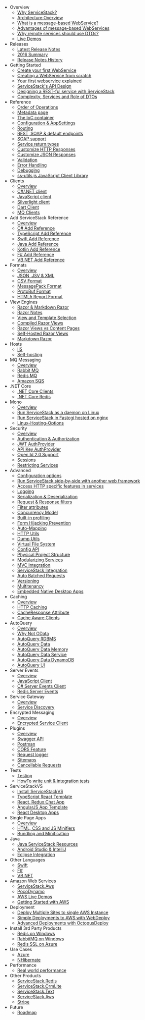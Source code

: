 
- Overview
    - [Why ServiceStack?](?id=why-servicestack)
    - [Architecture Overview](?id=architecture-overview)
    - [What is a message-based WebService?](?id=What-is-a-message-based-web-service)
    - [Advantages of message-based WebServices](?id=advantages-of-message-based-web-services)
    - [Why remote services should use DTOs?](http://stackoverflow.com/a/15369736/85785)
    - [Live Demos](https://github.com/ServiceStackApps/LiveDemos)
- Releases
    - [Latest Release Notes](?id=v4-5-2)
    - [2016 Summary](/releases/)
    - [Release Notes History](?id=release-notes-history)
- Getting Started
    - [Create your first WebService](?id=create-your-first-webservice)
    - [Creating a WebService from scratch](?id=create-webservice-from-scratch)
    - [Your first webservice explained](?id=your-first-webservice-explained)
    - [ServiceStack's API Design](?id=api-design)
    - [Designing a REST-ful service with ServiceStack](http://stackoverflow.com/a/15235822/85785)
    - [Complexity, Services and Role of DTOs](http://stackoverflow.com/a/32940275/85785)
- Reference
    - [Order of Operations](?id=order-of-operations)
    - [Metadata page](?id=metadata-page)
    - [The IoC container](?id=ioc)
    - [Configuration & AppSettings](?id=appsettings)
    - [Routing](?id=routing)
    - [REST, SOAP & default endpoints](?id=endpoints)
    - [SOAP support](?id=soap-support)
    - [Service return types](?id=service-return-types)
    - [Customize HTTP Responses](?id=customize-http-responses)
    - [Customize JSON Responses](?id=customize-json-responses)
    - [Validation](?id=validation)
    - [Error Handling](?id=error-handling)
    - [Debugging](?id=debugging)
    - [ss-utils.js JavaScript Client Library](?id=ss-utils-js)
- Clients
    - [Overview](?id=clients-overview)
    - [C#/.NET client](?id=csharp-client)
    - [JavaScript client](?id=javascript-client)
    - [Silverlight client](?id=silverlight-client)
    - [Dart Client](?id=dart-client)
    - [MQ Clients](?id=messaging#mq-client-architecture)
- Add ServiceStack Reference
    - [Overview](?id=add-servicestack-reference)
    - [C# Add Reference](?id=csharp-add-servicestack-reference)
    - [TypeScript Add Reference](?id=typescript-add-servicestack-reference)
    - [Swift Add Reference](?id=swift-add-servicestack-reference)
    - [Java Add Reference](?id=java-add-servicestack-reference)
    - [Kotlin Add Reference](?id=kotlin-add-servicestack-reference)
    - [F# Add Reference](?id=fsharp-add-servicestack-reference)
    - [VB.NET Add Reference](?id=vbnet-add-servicestack-reference)
- Formats
    - [Overview](?id=formats)
    - [JSON, JSV & XML](?id=json-jsv-and-xml)
    - [CSV Format](?id=csv-format)
    - [MessagePack Format](?id=messagepack-format)
    - [ProtoBuf Format](?id=protobuf-format)
    - [HTML5 Report Format](?id=html5reportformat)
- View Engines
    - [Razor & Markdown Razor](http://razor.servicestack.net/)
    - [Razor Notes](?id=razor-notes)
    - [View and Template Selection](?id=view-and-template-selection)
    - [Compiled Razor Views](?id=compiled-razor-views)
    - [Razor Views vs Content Pages](http://stackoverflow.com/questions/13206038/servicestack-razor-default-page/13206221#13206221)
    - [Self-Hosted Razor Views](http://www.ienablemuch.com/2012/12/self-hosting-servicestack-serving.html) 
    - [Markdown Razor](?id=markdown-razor)
- Hosts
    - [IIS](?id=iis)
    - [Self-hosting](?id=self-hosting)
- MQ Messaging
    - [Overview](?id=messaging)
    - [Rabbit MQ](?id=rabbit-mq)
    - [Redis MQ](?id=messaging-and-redis)
    - [Amazon SQS](https://github.com/ServiceStack/ServiceStack.Aws#sqsmqserver)
- .NET Core
    - [.NET Core Clients](?id=netcore-clients)
    - [.NET Core Redis](?id=netcore-redis)
- Mono
    - [Overview](?id=mono)
    - [Run ServiceStack as a daemon on Linux](?id=servicestack-as-daemon-on-linux)
    - [Run ServiceStack in Fastcgi hosted on nginx](?id=servicestack-in-fastcgi-hosted-on-nginx)
    - [Linux-Hosting-Options](?id=linux-hosting-options)
- Security
    - [Overview](?id=security)
    - [Authentication & Authorization](?id=authentication-and-authorization)
    - [JWT AuthProvider](?id=jwt-authprovider)
    - [API Key AuthProvider](?id=api-key-authprovider)
    - [Open Id 2.0 Support](?id=openid)
    - [Sessions](?id=sessions)
    - [Restricting Services](?id=restricting-services)
- Advanced
    - [Configuration options](?id=configuration-options)
    - [Run ServiceStack side-by-side with another web framework](?id=servicestack-side-by-side-with-another-web-framework)
    - [Access HTTP specific features in services](?id=access-http-specific-features-in-services)
    - [Logging](?id=logging)
    - [Serialization & Deserialization](?id=serialization-deserialization)
    - [Request & Response filters](?id=request-and-response-filters)
    - [Filter attributes](?id=filter-attributes)
    - [Concurrency Model](?id=concurrency-model)
    - [Built-in profiling](?id=built-in-profiling)
    - [Form Hijacking Prevention](?id=form-hijacking-prevention)
    - [Auto-Mapping](?id=auto-mapping)
    - [HTTP Utils](?id=http-utils)
    - [Dump Utils](?id=dump-utils)
    - [Virtual File System](?id=virtual-file-system)
    - [Config API](?id=config-api)
    - [Physical Project Structure](?id=physical-project-structure)
    - [Modularizing Services](?id=modularizing-services)
    - [MVC Integration](?id=mvc-integration)
    - [ServiceStack Integration](?id=servicestack-integration)
    - [Auto Batched Requests](?id=auto-batched-requests)
    - [Versioning](?id=versioning)
    - [Multitenancy](?id=multitenancy)
    - [Embedded Native Desktop Apps](https://github.com/ServiceStack/ServiceStack.Gap)
- Caching
    - [Overview](?id=caching)
    - [HTTP Caching](?id=http-caching)
    - [CacheResponse Attribute](?id=cacheresponse-attribute)
    - [Cache Aware Clients](?id=cache-aware-clients)
- AutoQuery
    - [Overview](?id=autoquery)
    - [Why Not OData](?id=why-not-odata)
    - [AutoQuery RDBMS](?id=autoquery-rdbms)
    - [AutoQuery Data](?id=autoquery-data)
    - [AutoQuery Data Memory](?id=autoquery-memory)
    - [AutoQuery Data Service](?id=autoquery-service)
    - [AutoQuery Data DynamoDB](?id=autoquery-dynamodb)
    - [AutoQuery UI](https://github.com/ServiceStack/Admin)
- Server Events
    - [Overview](?id=server-events)
    - [JavaScript Client](?id=javascript-server-events-client)
    - [C# Server Events Client](?id=csharp-server-events-client)
    - [Redis Server Events](?id=redis-server-events)
- Service Gateway
    - [Overview](?id=service-gateway)
    - [Service Discovery](?id=service-discovery)
- Encrypted Messaging
    - [Overview](?id=encrypted-messaging)
    - [Encrypted Service Client](?id=encrypted-messaging#encrypted-service-client)
- Plugins
    - [Overview](?id=plugins)
    - [Swagger API](?id=swagger-api)
    - [Postman](?id=postman)
    - [CORS Feature](?id=corsfeature)
    - [Request logger](?id=request-logger)
    - [Sitemaps](?id=sitemaps)
    - [Cancellable Requests](?id=cancellable-requests)
- Tests
    - [Testing](?id=testing) 
    - [HowTo write unit & integration tests](?id=howto-write-unit-integration-tests)
- ServiceStackVS
    - [Install ServiceStackVS](?id=install-servicestackvs)
    - [TypeScript React Template](https://github.com/ServiceStackApps/typescript-react-template/)
    - [React, Redux Chat App](https://github.com/ServiceStackApps/ReactChat)
    - [AngularJS App Template](https://github.com/ServiceStack/ServiceStackVS/blob/master/docs/angular-spa.md)
    - [React Desktop Apps](https://github.com/ServiceStackApps/ReactDesktopApps)
- Single Page Apps
    - [Overview](?id=single-page-apps) 
    - [HTML, CSS and JS Minifiers](?id=html-css-and-javascript-minification)
    - [Bundling and Minification](?id=bundling-and-minification)
- Java
    - [Java ServiceStack Resources](?id=java)
    - [Android Studio & IntelliJ](?id=java-add-servicestack-reference#servicestack-idea-android-studio-plugin)
    - [Eclipse Integration](https://github.com/ServiceStack/ServiceStack.Java/tree/master/src/ServiceStackEclipse#eclipse-integration-with-servicestack)
- Other Languages
    - [Swift](?id=swift)
    - [F#](?id=fsharp)
    - [VB.NET](?id=vbnet)
- Amazon Web Services
    - [ServiceStack.Aws](https://github.com/ServiceStack/ServiceStack.Aws)
    - [PocoDynamo](https://github.com/ServiceStack/PocoDynamo)
    - [AWS Live Demos](http://awsapps.servicestack.net)
    - [Getting Started with AWS](https://github.com/ServiceStackApps/AwsGettingStarted)
- Deployment
    - [Deploy Multiple Sites to single AWS Instance](?id=deploy-multiple-sites-to-aws)
    - [Simple Deployments to AWS with WebDeploy](?id=simple-deployments-to-aws)
    - [Advanced Deployments with OctopusDeploy](?id=advanced-deployment-octopus-deploy)
- Install 3rd Party Products
    - [Redis on Windows](https://github.com/ServiceStack/redis-windows)
    - [RabbitMQ on Windows](https://github.com/ServiceStack/rabbitmq-windows)
    - [Redis SSL on Azure](?id=ssl-redis-azure)
- Use Cases
    - [Azure](?id=azure)
    - [NHibernate](?id=nhibernate) 
- Performance
    - [Real world performance](?id=real-world-performance) 
- Other Products
    - [ServiceStack.Redis](https://github.com/ServiceStack/ServiceStack.Redis)
    - [ServiceStack.OrmLite](https://github.com/ServiceStack/ServiceStack.OrmLite)
    - [ServiceStack.Text](https://github.com/ServiceStack/ServiceStack.Text)
    - [ServiceStack.Aws](https://github.com/ServiceStack/ServiceStack.Aws)
    - [Stripe](https://github.com/ServiceStack/Stripe)
- Future
    - [Roadmap](?id=roadmap)